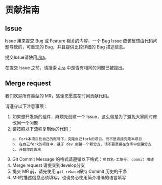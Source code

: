 # 贡献指南

## Issue

Issue 用来提交 Bug 或 Feature 相关的内容，一个 Bug Issue 应该反馈由代码问题导致的，可重现的 Bug，并且提供比较详细的 Bug 描述信息。

提交Issue请使用[Jira](http://server.azalea-tech.com:10000/projects/WXCOM/issues/)。

在提交 Issue 之前，请搜索 [Jira](http://server.azalea-tech.com:10000/projects/WXCOM/issues/) 中是否有相同的问题已被提出。

## Merge request

我们欢迎所有类型的 MR，感谢您愿意花时间贡献代码。

请遵守以下注意事项：

1. 如果想开发新的组件，麻烦先创建一个 Issue，这么做是为了避免大家同时修改同一个问题
2. 请按照以下流程复制你的代码：
    ```
    a. Fork本项目到自己的账号下，克隆自己fork的项目，而不是直接克隆本项目
    b. 在自己fork的项目中，基于 dev 创建一个新分支，请不要直接在仓库中创建分支
    c. 开始你的表演
    ```
3. Git Commit Message 的格式请遵循以下格式：`项目名-工单号: commit 描述`
4. Merge request 请提交到develop分支
5. 提交 MR 前，请先使用 `git rebase`保持 Commit 历史的干净
6. MR的描述信息必须填写，也请务必使用简介准确的语言填写
